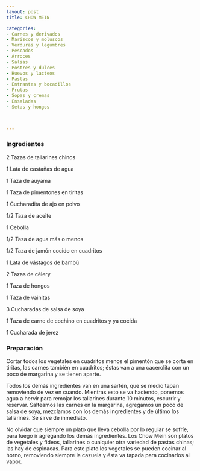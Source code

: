 ```yaml
---
layout: post
title: CHOW MEIN

categories:
- Carnes y derivados
- Mariscos y moluscos
- Verduras y legumbres
- Pescados
- Arroces
- Salsas
- Postres y dulces
- Huevos y lacteos
- Pastas
- Entrantes y bocadillos
- Frutas
- Sopas y cremas
- Ensaladas
- Setas y hongos
 


---
```


<h3>Ingredientes</h3>

2 Tazas de tallarines chinos

1 Lata de castañas de agua

1 Taza de auyama

1 Taza de pimentones en tiritas

1 Cucharadita de ajo en polvo

1/2 Taza de aceite

1 Cebolla

1/2 Taza de agua más o menos

1/2 Taza de jamón cocido en cuadritos

1 Lata de vástagos de bambú

2 Tazas de célery

1 Taza de hongos

1 Taza de vainitas

3 Cucharadas de salsa de soya

1 Taza de carne de cochino en cuadritos y ya cocida

1 Cucharada de jerez

<h3>Preparación</h3>

Cortar todos los vegetales en cuadritos menos el pimentón que se corta en tiritas, las carnes también en cuadritos; éstas van a una cacerolita con un poco de margarina y se tienen aparte.

Todos los demás ingredientes van en una sartén, que se medio tapan removiendo de vez en cuando. Mientras esto se va haciendo, ponemos agua a hervir para remojar los tallarines durante 10 minutos, escurrir y reservar. Salteamos las carnes en la margarina, agregamos un poco de salsa de soya, mezclamos con los demás ingredientes y de último los tallarines. Se sirve de inmediato.

No olvidar que siempre un plato que lleva cebolla por lo regular se sofríe, para luego ir agregando los demás ingredientes. Los Chow Mein son platos de vegetales y fideos, tallarines o cualquier otra variedad de pastas chinas; las hay de espinacas. Para este plato los vegetales se pueden cocinar al horno, removiendo siempre la cazuela y ésta va tapada para cocinarlos al vapor.

